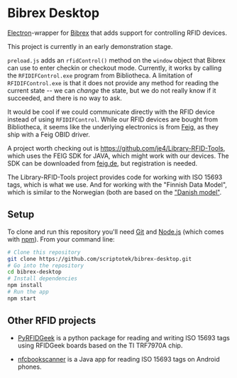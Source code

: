 # Bibrex Desktop

[Electron](https://electronjs.org/)-wrapper for
[Bibrex](http://github.com/scriptotek/bibrex) that adds support for
controlling RFID devices.

This project is currently in an early demonstration stage.

`preload.js` adds an `rfidControl()` method on the `window` object that
Bibrex can use to enter checkin or checkout mode. Currently, it works by
calling the `RFIDIFControl.exe` program from Bibliotheca. A limitation of
`RFIDIFControl.exe` is that it does not provide any method for reading the
current state -- we can *change* the state, but we do not really know if
it succeeded, and there is no way to ask.

It would be cool if we could communicate directly with the RFID device
instead of using `RFIDIFControl`. While our RFID devices are bought from
Bibliotheca, it seems like the underlying electronics is from
[Feig](https://www.feig.de/), as they ship with a Feig OBID driver.

A project worth checking out is https://github.com/je4/Library-RFID-Tools,
which uses the FEIG SDK for JAVA, which might work with our devices.
The SDK can be downloaded from [feig.de](https://www.feig.de/), but
registration is needed.

The Library-RFID-Tools project provides code for working with ISO 15693 tags,
which is what we use. And for working with the "Finnish Data Model", which
is similar to the Norwegian (both are based on the 
["Danish model"](http://biblstandard.dk/rfid/dk/rfid_data_model_for_libraries_february_2009.pdf).

## Setup

To clone and run this repository you'll need [Git](https://git-scm.com) and [Node.js](https://nodejs.org/en/download/) (which comes with [npm](http://npmjs.com)). From your command line:

```bash
# Clone this repository
git clone https://github.com/scriptotek/bibrex-desktop.git
# Go into the repository
cd bibrex-desktop
# Install dependencies
npm install
# Run the app
npm start
```

## Other RFID projects

* [PyRFIDGeek](https://github.com/scriptotek/pyrfidgeek) is a python package
  for reading and writing ISO 15693 tags using  RFIDGeek boards based on the
  TI TRF7970A chip.

* [nfcbookscanner](https://github.com/scriptotek/nfcbookscanner) is a Java app
  for reading ISO 15693 tags on Android phones.
